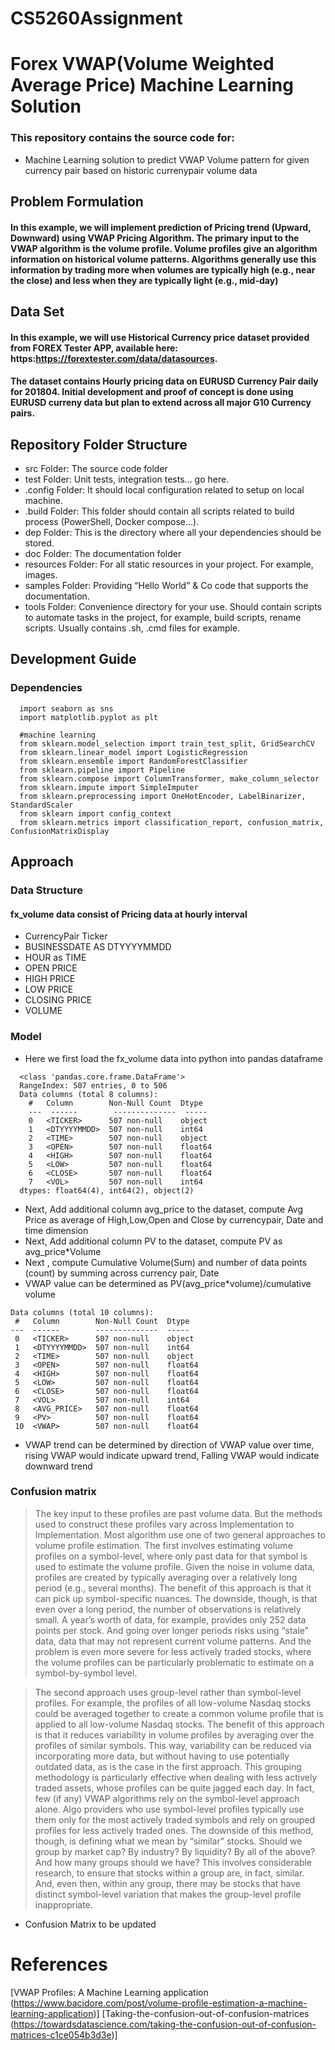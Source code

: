 # CS5260Assignment
# Forex VWAP(Volume Weighted Average Price)  Machine Learning Solution
### This repository contains the source code for:
- Machine Learning solution to predict VWAP Volume pattern for given currency pair based on historic currenypair volume data
## Problem Formulation
#### In this example, we will implement prediction of Pricing trend (Upward, Downward) using VWAP Pricing Algorithm. The primary input to the VWAP algorithm is the volume profile. Volume profiles give an algorithm information on historical volume patterns. Algorithms generally use this information by trading more when volumes are typically high (e.g., near the close) and less when they are typically light (e.g., mid-day)
## Data Set
#### In this example, we will use Historical Currency price dataset provided from FOREX Tester APP, available here: https:https://forextester.com/data/datasources.
#### The dataset contains Hourly pricing data on EURUSD Currency Pair daily for 201804. Initial development and proof of concept is done using EURUSD curreny data but plan to extend across all major G10 Currency pairs.
## Repository Folder Structure
- src Folder: The source code folder
- test Folder: Unit tests, integration tests… go here.
- .config Folder: It should local configuration related to setup on local machine.
- .build Folder: This folder should contain all scripts related to build process (PowerShell, Docker compose…).
- dep Folder: This is the directory where all your dependencies should be stored.
- doc Folder: The documentation folder
- resources Folder: For all static resources in your project. For example, images.
- samples Folder: Providing “Hello World” & Co code that supports the documentation.
- tools Folder: Convenience directory for your use. Should contain scripts to automate tasks in the project, for example, build scripts, rename scripts. Usually contains .sh, .cmd files for example.
## Development Guide
### Dependencies
```
  import seaborn as sns
  import matplotlib.pyplot as plt

  #machine learning
  from sklearn.model_selection import train_test_split, GridSearchCV
  from sklearn.linear_model import LogisticRegression
  from sklearn.ensemble import RandomForestClassifier
  from sklearn.pipeline import Pipeline 
  from sklearn.compose import ColumnTransformer, make_column_selector
  from sklearn.impute import SimpleImputer
  from sklearn.preprocessing import OneHotEncoder, LabelBinarizer, StandardScaler
  from sklearn import config_context
  from sklearn.metrics import classification_report, confusion_matrix, ConfusionMatrixDisplay
```
## Approach
### Data Structure
#### fx_volume data consist of Pricing data at hourly interval
- CurrencyPair Ticker
- BUSINESSDATE AS DTYYYYMMDD
- HOUR as TIME
- OPEN PRICE
- HIGH PRICE
- LOW PRICE
- CLOSING PRICE
- VOLUME

### Model 
- Here we first load the fx_volume data into python into pandas dataframe
```
  <class 'pandas.core.frame.DataFrame'>
  RangeIndex: 507 entries, 0 to 506
  Data columns (total 8 columns):
    #   Column        Non-Null Count  Dtype  
    ---  ------        --------------  -----  
    0   <TICKER>      507 non-null    object 
    1   <DTYYYYMMDD>  507 non-null    int64  
    2   <TIME>        507 non-null    object 
    3   <OPEN>        507 non-null    float64
    4   <HIGH>        507 non-null    float64
    5   <LOW>         507 non-null    float64
    6   <CLOSE>       507 non-null    float64
    7   <VOL>         507 non-null    int64  
  dtypes: float64(4), int64(2), object(2)
```
- Next, Add additional column avg_price to the dataset, compute Avg Price as average of High,Low,Open and Close by currencypair, Date and time dimension
- Next, Add additional column PV to the dataset, compute PV as avg_price*Volume
- Next , compute Cumulative Volume(Sum) and number of data points (count) by summing across currency pair, Date
- VWAP value can be determined as PV(avg_price*volume)/cumulative volume
```  
Data columns (total 10 columns):
 #   Column        Non-Null Count  Dtype  
---  ------        --------------  -----  
 0   <TICKER>      507 non-null    object 
 1   <DTYYYYMMDD>  507 non-null    int64  
 2   <TIME>        507 non-null    object 
 3   <OPEN>        507 non-null    float64
 4   <HIGH>        507 non-null    float64
 5   <LOW>         507 non-null    float64
 6   <CLOSE>       507 non-null    float64
 7   <VOL>         507 non-null    int64  
 8   <AVG_PRICE>   507 non-null    float64
 9   <PV>          507 non-null    float64
 10  <VWAP>        507 non-null    float64
```
- VWAP trend can be determined by direction of VWAP value over time, rising VWAP would indicate upward trend, Falling VWAP would indicate downward trend
### Confusion matrix
> The key input to these profiles are past volume data. But the methods used to construct these profiles vary across Implementation to Implementation. 
> Most algorithm  use one of two general approaches to volume profile estimation. The first involves estimating volume profiles on a symbol-level, where only past data for that symbol is used to estimate the volume profile. Given the noise in volume data, profiles are created by typically averaging over a relatively long period (e.g., several months). The benefit of this approach is that it can pick up symbol-specific nuances. The downside, though, is that even over a long period, the number of observations is relatively small. A year’s worth of data, for example, provides only 252 data points per stock. And going over longer periods risks using “stale” data, data that may not represent current volume patterns. And the problem is even more severe for less actively traded stocks, where the volume profiles can be particularly problematic to estimate on a symbol-by-symbol level.

> The second approach uses group-level rather than symbol-level profiles. For example, the profiles of all low-volume Nasdaq stocks could be averaged together to create a common volume profile that is applied to all low-volume Nasdaq stocks. The benefit of this approach is that it reduces variability in volume profiles by averaging over the profiles of similar symbols. This way, variability can be reduced via incorporating more data, but without having to use potentially outdated data, as is the case in the first approach. This grouping methodology is particularly effective when dealing with less actively traded assets, whose profiles can be quite jagged each day. In fact, few (if any) VWAP algorithms rely on the symbol-level approach alone. Algo providers who use symbol-level profiles typically use them only for the most actively traded symbols and rely on grouped profiles for less actively traded ones. The downside of this method, though, is defining what we mean by “similar” stocks. Should we group by market cap? By industry? By liquidity? By all of the above? And how many groups should we have? This involves considerable research, to ensure that stocks within a group are, in fact, similar. And, even then, within any group, there may be stocks that have distinct symbol-level variation that makes the group-level profile inappropriate.

- Confusion Matrix  to be updated
# References
[VWAP Profiles: A Machine Learning application (https://www.bacidore.com/post/volume-profile-estimation-a-machine-learning-application)]
[Taking-the-confusion-out-of-confusion-matrices (https://towardsdatascience.com/taking-the-confusion-out-of-confusion-matrices-c1ce054b3d3e)]
